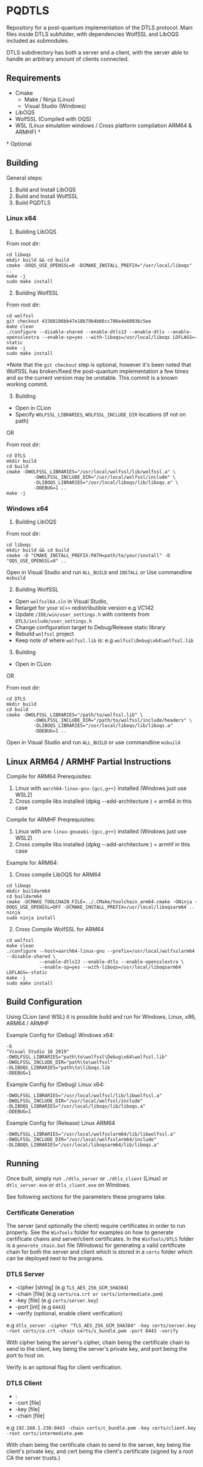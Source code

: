 # PQDTLS

Repository for a post-quantum implementation of the DTLS protocol. Main files inside
DTLS subfolder, with dependencies WolfSSL and LibOQS included as submodules.

DTLS subdirectory has both a server and a client, with the server able to handle 
an arbitrary amount of clients connected.

## Requirements

- Cmake
  - Make / Ninja (Linux)
  - Visual Studio (Windows)
- LibOQS
- WolfSSL (Compiled with OQS)
- WSL (Linux emulation windows / Cross platform compilation ARM64 & ARMHF) †

† Optional 

## Building

General steps:
1. Build and Install LibOQS
2. Build and Install WolfSSL
3. Build PQDTLS

### Linux x64

1. Building LibOQS

From root dir:
```
cd liboqs
mkdir build && cd build
cmake -DOQS_USE_OPENSSL=0 -DCMAKE_INSTALL_PREFIX="/usr/local/liboqs" ..
make -j
sudo make install
```

2. Building WolfSSL

From root dir:
```
cd wolfssl
git checkout 43388186bb47e18b79b4b66cc786e4e60936c5ee
make clean
./configure --disable-shared --enable-dtls13 --enable-dtls --enable-opensslextra --enable-sp=yes --with-liboqs=/usr/local/liboqs LDFLAGS=-static
make -j
sudo make install
```

*Note that the `git checkout` step is optional, however it's been noted that WolfSSL has broken/fixed the post-quantum implementation 
a few times and so the current version may be unstable. This commit is a known working commit.

3. Building

- Open in CLion
- Specify `WOLFSSL_LIBRARIES`, `WOLFSSL_INCLUDE_DIR` locations (if not on path)

OR

From root dir:
```
cd DTLS
mkdir build
cd build
cmake -DWOLFSSL_LIBRARIES="/usr/local/wolfssl/lib/wolfssl.a" \ 
          -DWOLFSSL_INCLUDE_DIR="/usr/local/wolfssl/include" \
          -DLIBOQS_LIBRARIES="/usr/local/liboqs/lib/liboqs.a" \
          -DDEBUG=1 ..
make -j
```

### Windows x64

1. Building LibOQS

From root dir:
```
cd liboqs
mkdir build && cd build
cmake -D "CMAKE_INSTALL_PREFIX:PATH=path/to/your/install" -D "OQS_USE_OPENSSL=0" ..
```

Open in Visual Studio and run `ALL_BUILD` and `INSTALL` or Use commandline `msbuild`

2. Building WolfSSL

- Open `wolfssl64.sln` in Visual Studio, 
- Retarget for your `VC++` redistributible version e.g VC142
- Update `/IDE/win/user_settings.h` with contents from `DTLS/include/user_settings.h`
- Change configuration target to Debug/Release static library
- Rebuild `wolfssl` project
- Keep note of where `wolfssl.lib` is: e.g `wolfssl\Debug\x64\wolfssl.lib`

3. Building

- Open in CLion

OR

From root dir:
```
cd DTLS
mkdir build
cd build
cmake -DWOLFSSL_LIBRARIES="/path/to/wolfssl.lib" \ 
          -DWOLFSSL_INCLUDE_DIR="/path/to/wolfssl/include/headers" \
          -DLIBOQS_LIBRARIES="/usr/local/liboqs/lib/liboqs.a"
          -DDEBUG=1 ..
```

Open in Visual Studio and run `ALL_BUILD` or use commandline `msbuild`

## Linux ARM64 / ARMHF Partial Instructions

Compile for ARM64 Prerequisites:
1. Linux with `aarch64-linux-gnu-{gcc,g++}` installed (Windows just use WSL2)
2. Cross compile libs installed (dpkg --add-architecture <arch>) <arch> = arm64 in this case

Compile for ARMHF Preqrequisites:
1. Linux with `arm-linux-gnueabi-{gcc,g++}` installed (Windows just use WSL2)
2. Cross compile libs installed (dpkg --add-architecture <arch>) <arch> = armhf in this case

Example for ARM64:
1. Cross compile LibOQS for ARM64

```
cd liboqs
mkdir buildarm64
cd buildarm64
cmake -DCMAKE_TOOLCHAIN_FILE=../.CMake/toolchain_arm64.cmake -GNinja -DOQS_USE_OPENSSL=OFF -DCMAKE_INSTALL_PREFIX=/usr/local/liboqsarm64 ..
ninja
sudo ninja install
```

2. Cross Compile WolfSSL for ARM64

```
cd wolfssl
make clean
./configure --host=aarch64-linux-gnu --prefix=/usr/local/wolfsslarm64 --disable-shared \
            --enable-dtls13 --enable-dtls --enable-opensslextra \
            --enable-sp=yes --with-liboqs=/usr/local/liboqsarm64 LDFLAGS=-static
make -j
sudo make install
```

## Build Configuration

Using CLion (and WSL) it is possible build and run for Windows, Linux, x86, ARM64 / ARMHF

Example Config for (Debug) Windows x64:
```
-G
"Visual Studio 16 2019"
-DWOLFSSL_LIBRARIES="path\to\wolfssl\Debug\x64\wolfssl.lib"
-DWOLFSSL_INCLUDE_DIR="path\to\wolfssl"
-DLIBOQS_LIBRARIES="path\to\liboqs.lib
-DDEBUG=1
```

Example Config for (Debug) Linux x64:

```
-DWOLFSSL_LIBRARIES="/usr/local/wolfssl/lib/libwolfssl.a"
-DWOLFSSL_INCLUDE_DIR="/usr/local/wolfssl/include"
-DLIBOQS_LIBRARIES="/usr/local/liboqs/lib/liboqs.a"
-DDEBUG=1
```

Example Config for (Release) Linux ARM64

```
-DWOLFSSL_LIBRARIES="/usr/local/wolfsslarm64/lib/libwolfssl.a"
-DWOLFSSL_INCLUDE_DIR="/usr/local/wolfsslarm64/include"
-DLIBOQS_LIBRARIES="/usr/local/liboqsarm64/lib/liboqs.a"
```

## Running

Once built, simply run `./dtls_server` or `./dtls_client` (Linux) or `dtls_server.exe` or `dtls_client.exe` on Windows.

See following sections for the parameters these programs take.

### Certificate Generation

The server (and optionally the client) require certificates in order to run properly. See the `WinTools` folder
for examples on how to generate certificate chains and server/client certificates. In the `WinTools/DTLS` folder
is a `generate_chain.bat` file (Windows) for generating a valid certificate chain for
both the server and client which is stored in a `certs` folder which can be deployed next to the programs.

### DTLS Server

- -cipher [string] (e.g `TLS_AES_256_GCM_SHA384`)
- -chain [file] (e.g `certs/ca.crt or certs/intermediate.pem`)
- -key [file] (e.g `certs/server.key`)
- -port [int] (e.g `8443`)
- -verify (optional, enable client verification)

e.g `dtls_server -cipher "TLS_AES_256_GCM_SHA384" -key certs/server.key -root certs/ca.crt -chain certs/s_bundle.pem -port 8443 -verify`

With cipher being the server's cipher, 
chain being the certificate chain to send to the client,
key being the server's private key,
and port being the port to host on.

Verify is an optional flag for client verification.

### DTLS Client

- <IP Address>:<Port> 
- -cert [file] 
- -key [file] 
- -chain [file]

e.g `192.168.1.238:8443 -chain certs/c_bundle.pem -key certs/client.key -root certs/intermediate.pem`

With chain being the certificate chain to send to the server,
key being the client's private key,
and cert being the client's certificate (signed by a root CA the server trusts.)
